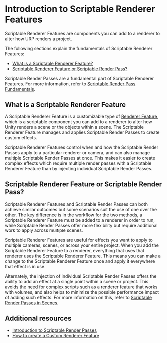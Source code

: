 # Introduction to Scriptable Renderer Features

Scriptable Renderer Features are components you can add to a renderer to alter how URP renders a project.

The following sections explain the fundamentals of Scriptable Renderer Features:

* [What is a Scriptable Renderer Feature?](#scriptable-renderer-feature)
* [Scriptable Renderer Feature or Scriptable Render Pass?](#renderer-feature-or-render-pass)

Scriptable Render Passes are a fundamental part of Scriptable Renderer Features. For more information, refer to [Scriptable Render Pass Fundamentals](./intro-to-scriptable-render-passes.md).

## <a name="scriptable-renderer-feature"></a>What is a Scriptable Renderer Feature

A Scriptable Renderer Feature is a customizable type of [Renderer Feature](../../urp-renderer-feature.md), which is a scriptable component you can add to a renderer to alter how Unity renders a scene or the objects within a scene. The Scriptable Renderer Feature manages and applies Scriptable Render Passes to create custom effects.

Scriptable Renderer Features control when and how the Scriptable Render Passes apply to a particular renderer or camera, and can also manage multiple Scriptable Render Passes at once. This makes it easier to create complex effects which require multiple render passes with a Scriptable Renderer Feature than by injecting individual Scriptable Render Passes.

## <a name="renderer-feature-or-render-pass"></a>Scriptable Renderer Feature or Scriptable Render Pass?

Scriptable Renderer Features and Scriptable Render Passes can both achieve similar outcomes but some scenarios suit the use of one over the other. The key difference is in the workflow for the two methods, a Scriptable Renderer Feature must be added to a renderer in order to run, while Scriptable Render Passes offer more flexibility but require additional work to apply across multiple scenes.

Scriptable Renderer Features are useful for effects you want to apply to multiple cameras, scenes, or across your entire project. When you add the Scriptable Renderer Feature to a renderer, everything that uses that renderer uses the Scriptable Renderer Feature. This means you can make a change to the Scriptable Renderer Feature once and apply it everywhere that effect is in use.

Alternately, the injection of individual Scriptable Render Passes offers the ability to add an effect at a single point within a scene or project. This avoids the need for complex scripts such as a renderer feature that works with volumes, and also helps to minimize the possible performance impact of adding such effects. For more information on this, refer to [Scriptable Render Passes in Scenes](./intro-to-scriptable-render-passes.md#scriptable-render-passes-in-scenes).

## Additional resources

* [Introduction to Scriptable Render Passes](./intro-to-scriptable-render-passes.md)
* [How to create a Custom Renderer Feature](../create-custom-renderer-feature.md)
